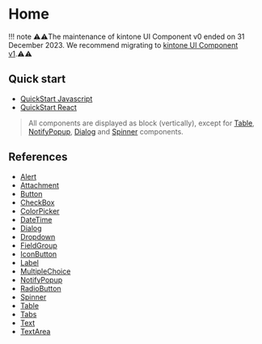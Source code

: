 # Home
!!! note
    ⚠️⚠️The maintenance of kintone UI Component v0 ended on 31 December 2023. We recommend migrating to [kintone UI Component v1](https://kintone-ui-component.netlify.app/).⚠️⚠️

## Quick start
* [QuickStart Javascript](Getting-Started/QuickStart-Javascript)
* [QuickStart React](Getting-Started/QuickStart-React)

> All components are displayed as block (vertically), except for [Table](Reference/Table), [NotifyPopup](Reference/NotifyPopup), [Dialog](Reference/Dialog) and [Spinner](Reference/Spinner) components.

## References
* [Alert](Reference/Alert)
* [Attachment](Reference/Attachment)
* [Button](Reference/Button)
* [CheckBox](Reference/CheckBox)
* [ColorPicker](Reference/ColorPicker)
* [DateTime](Reference/DateTime)
* [Dialog](Reference/Dialog)
* [Dropdown](Reference/Dropdown)
* [FieldGroup](Reference/FieldGroup)
* [IconButton](Reference/IconButton)
* [Label](Reference/Label)
* [MultipleChoice](Reference/MultipleChoice)
* [NotifyPopup](Reference/NotifyPopup)
* [RadioButton](Reference/RadioButton)
* [Spinner](Reference/Spinner)
* [Table](Reference/Table)
* [Tabs](Reference/Tabs)
* [Text](Reference/Text)
* [TextArea](Reference/TextArea)